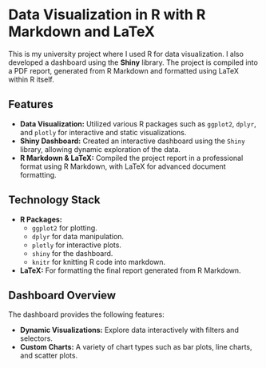 # Data Visualization in R with R Markdown and LaTeX

This is my university project where I used R for data visualization. I also developed a dashboard using the **Shiny** library. The project is compiled into a PDF report, generated from R Markdown and formatted using LaTeX within R itself.

## Features

- **Data Visualization:** Utilized various R packages such as `ggplot2`, `dplyr`, and `plotly` for interactive and static visualizations.
- **Shiny Dashboard:** Created an interactive dashboard using the `Shiny` library, allowing dynamic exploration of the data.
- **R Markdown & LaTeX:** Compiled the project report in a professional format using R Markdown, with LaTeX for advanced document formatting.
  
## Technology Stack

- **R Packages:** 
  - `ggplot2` for plotting.
  - `dplyr` for data manipulation.
  - `plotly` for interactive plots.
  - `shiny` for the dashboard.
  - `knitr` for knitting R code into markdown.
- **LaTeX:** For formatting the final report generated from R Markdown.

## Dashboard Overview

The dashboard provides the following features:

- **Dynamic Visualizations:** Explore data interactively with filters and selectors.
- **Custom Charts:** A variety of chart types such as bar plots, line charts, and scatter plots.
  





